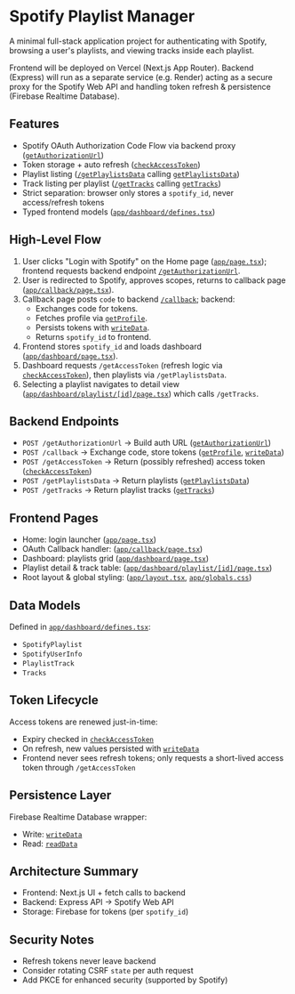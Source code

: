 # Spotify Playlist Manager

A minimal full-stack application project for authenticating with Spotify, browsing a user's playlists, and viewing tracks inside each playlist.

Frontend will be deployed on Vercel (Next.js App Router). Backend (Express) will run as a separate service (e.g. Render) acting as a secure proxy for the Spotify Web API and handling token refresh & persistence (Firebase Realtime Database).

## Features
- Spotify OAuth Authorization Code Flow via backend proxy ([`getAuthorizationUrl`](backend/server.mjs))
- Token storage + auto refresh ([`checkAccessToken`](backend/spotify.mjs))
- Playlist listing ([`/getPlaylistsData`](backend/server.mjs) calling [`getPlaylistsData`](backend/spotify.mjs))
- Track listing per playlist ([`/getTracks`](backend/server.mjs) calling [`getTracks`](backend/spotify.mjs))
- Strict separation: browser only stores a `spotify_id`, never access/refresh tokens
- Typed frontend models ([`app/dashboard/defines.tsx`](app/dashboard/defines.tsx))

## High-Level Flow
1. User clicks "Login with Spotify" on the Home page ([`app/page.tsx`](app/page.tsx)); frontend requests backend endpoint [`/getAuthorizationUrl`](backend/server.mjs).
2. User is redirected to Spotify, approves scopes, returns to callback page ([`app/callback/page.tsx`](app/callback/page.tsx)).
3. Callback page posts `code` to backend [`/callback`](backend/server.mjs); backend:
   - Exchanges code for tokens.
   - Fetches profile via [`getProfile`](backend/spotify.mjs).
   - Persists tokens with [`writeData`](backend/database.mjs).
   - Returns `spotify_id` to frontend.
4. Frontend stores `spotify_id` and loads dashboard ([`app/dashboard/page.tsx`](app/dashboard/page.tsx)).
5. Dashboard requests `/getAccessToken` (refresh logic via [`checkAccessToken`](backend/spotify.mjs)), then playlists via `/getPlaylistsData`.
6. Selecting a playlist navigates to detail view ([`app/dashboard/playlist/[id]/page.tsx`](app/dashboard/playlist/[id]/page.tsx)) which calls `/getTracks`.

## Backend Endpoints
- `POST /getAuthorizationUrl` → Build auth URL ([`getAuthorizationUrl`](backend/server.mjs))
- `POST /callback` → Exchange code, store tokens ([`getProfile`](backend/spotify.mjs), [`writeData`](backend/database.mjs))
- `POST /getAccessToken` → Return (possibly refreshed) access token ([`checkAccessToken`](backend/spotify.mjs))
- `POST /getPlaylistsData` → Return playlists ([`getPlaylistsData`](backend/spotify.mjs))
- `POST /getTracks` → Return playlist tracks ([`getTracks`](backend/spotify.mjs))

## Frontend Pages
- Home: login launcher ([`app/page.tsx`](app/page.tsx))
- OAuth Callback handler: ([`app/callback/page.tsx`](app/callback/page.tsx))
- Dashboard: playlists grid ([`app/dashboard/page.tsx`](app/dashboard/page.tsx))
- Playlist detail & track table: ([`app/dashboard/playlist/[id]/page.tsx`](app/dashboard/playlist/[id]/page.tsx))
- Root layout & global styling: ([`app/layout.tsx`](app/layout.tsx), [`app/globals.css`](app/globals.css))

## Data Models
Defined in [`app/dashboard/defines.tsx`](app/dashboard/defines.tsx):
- `SpotifyPlaylist`
- `SpotifyUserInfo`
- `PlaylistTrack`
- `Tracks`

## Token Lifecycle
Access tokens are renewed just-in-time:
- Expiry checked in [`checkAccessToken`](backend/spotify.mjs)
- On refresh, new values persisted with [`writeData`](backend/database.mjs)
- Frontend never sees refresh tokens; only requests a short-lived access token through `/getAccessToken`

## Persistence Layer
Firebase Realtime Database wrapper:
- Write: [`writeData`](backend/database.mjs)
- Read: [`readData`](backend/database.mjs)

## Architecture Summary
- Frontend: Next.js UI + fetch calls to backend
- Backend: Express API → Spotify Web API
- Storage: Firebase for tokens (per `spotify_id`)

## Security Notes
- Refresh tokens never leave backend
- Consider rotating CSRF `state` per auth request
- Add PKCE for enhanced security (supported by Spotify)